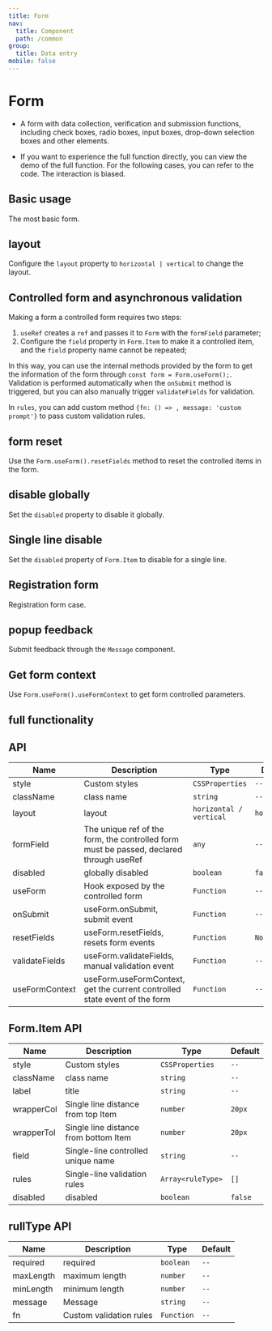 ```yaml
---
title: Form
nav:
  title: Component
  path: /common
group:
  title: Data entry
mobile: false
---
```


# Form

- A form with data collection, verification and submission functions, including check boxes, radio boxes, input boxes, drop-down selection boxes and other elements.

- If you want to experience the full function directly, you can view the demo of the full function. For the following cases, you can refer to the code. The interaction is biased.

## Basic usage

The most basic form.

<code src="./demos/index1.tsx"></code>

## layout

Configure the `layout` property to `horizontal | vertical` to change the layout.

<code src="./demos/index2.tsx"></code>

## Controlled form and asynchronous validation

Making a form a controlled form requires two steps:

1. `useRef` creates a `ref` and passes it to `Form` with the `formField` parameter;
2. Configure the `field` property in `Form.Item` to make it a controlled item, and the `field` property name cannot be repeated;

In this way, you can use the internal methods provided by the form to get the information of the form through `const form = Form.useForm();`. Validation is performed automatically when the `onSubmit` method is triggered, but you can also manually trigger `validateFields` for validation.

In `rules`, you can add custom method `{fn: () => , message: 'custom prompt'}` to pass custom validation rules.

<code src="./demos/index3.tsx"></code>

## form reset

Use the `Form.useForm().resetFields` method to reset the controlled items in the form.

<code src="./demos/index4.tsx"></code>

## disable globally

Set the `disabled` property to disable it globally.

<code src="./demos/index5.tsx"></code>

## Single line disable

Set the `disabled` property of `Form.Item` to disable for a single line.

<code src="./demos/index7.tsx"></code>

## Registration form

Registration form case.

<code src="./demos/index8.tsx"></code>

## popup feedback

Submit feedback through the `Message` component.

<code src="./demos/index9.tsx"></code>

## Get form context

Use `Form.useForm().useFormContext` to get form controlled parameters.

<code src="./demos/index10.tsx"></code>

## full functionality

<code src="./demos/index6.tsx"></code>

## API

| Name           | Description                                                                             | Type                    | Default      |
| -------------- | --------------------------------------------------------------------------------------- | ----------------------- | ------------ |
| style          | Custom styles                                                                           | `CSSProperties`         | `--`         |
| className      | class name                                                                              | `string`                | `--`         |
| layout         | layout                                                                                  | `horizontal / vertical` | `horizontal` |
| formField      | The unique ref of the form, the controlled form must be passed, declared through useRef | `any`                   | `--`         |
| disabled       | globally disabled                                                                       | `boolean`               | `false`      |
| useForm        | Hook exposed by the controlled form                                                     | `Function`              | `--`         |
| onSubmit       | useForm.onSubmit, submit event                                                          | `Function`              | `--`         |
| resetFields    | useForm.resetFields, resets form events                                                 | `Function`              | `No data`    |
| validateFields | useForm.validateFields, manual validation event                                         | `Function`              | `--`         |
| useFormContext | useForm.useFormContext, get the current controlled state event of the form              | `Function`              | `--`         |

## Form.Item API

| Name       | Description                           | Type              | Default |
| ---------- | ------------------------------------- | ----------------- | ------- |
| style      | Custom styles                         | `CSSProperties`   | `--`    |
| className  | class name                            | `string`          | `--`    |
| label      | title                                 | `string`          | `--`    |
| wrapperCol | Single line distance from top Item    | `number`          | `20px`  |
| wrapperTol | Single line distance from bottom Item | `number`          | `20px`  |
| field      | Single-line controlled unique name    | `string`          | `--`    |
| rules      | Single-line validation rules          | `Array<ruleType>` | `[]`    |
| disabled   | disabled                              | `boolean`         | `false` |

## rullType API

| Name      | Description             | Type       | Default |
| --------- | ----------------------- | ---------- | ------- |
| required  | required                | `boolean`  | `--`    |
| maxLength | maximum length          | `number`   | `--`    |
| minLength | minimum length          | `number`   | `--`    |
| message   | Message                 | `string`   | `--`    |
| fn        | Custom validation rules | `Function` | `--`    |
